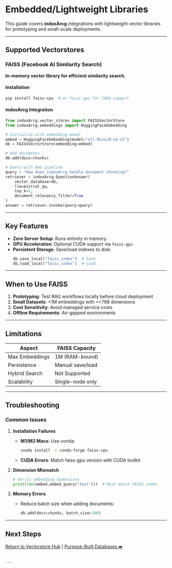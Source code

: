 # Embedded/Lightweight Libraries

This guide covers **indoxArcg** integrations with lightweight vector libraries for prototyping and small-scale deployments.

---

## Supported Vectorstores

### FAISS (Facebook AI Similarity Search)

**In-memory vector library for efficient similarity search.**

#### Installation

```bash
pip install faiss-cpu  # or faiss-gpu for CUDA support
```

#### indoxArcg Integration

```python
from indoxArcg.vector_stores import FAISSVectorStore
from indoxArcg.embeddings import HuggingFaceEmbedding

# Initialize with embedding model
embed = HuggingFaceEmbedding(model="all-MiniLM-L6-v2")
db = FAISSVectorStore(embedding=embed)

# Add documents
db.add(docs=chunks)

# Query with RAG pipeline
query = "How does indoxArcg handle document chunking?"
retriever = indoxArcg.QuestionAnswer(
    vector_database=db,
    llm=mistral_qa,
    top_k=5,
    document_relevancy_filter=True
)
answer = retriever.invoke(query=query)
```

---

## Key Features

- **Zero Server Setup**: Runs entirely in memory
- **GPU Acceleration**: Optional CUDA support via `faiss-gpu`
- **Persistent Storage**: Save/load indexes to disk:
  ```python
  db.save_local("faiss_index")  # Save
  db.load_local("faiss_index")  # Load
  ```

---

## When to Use FAISS

1. **Prototyping**: Test RAG workflows locally before cloud deployment
2. **Small Datasets**: &lt;1M embeddings with &lt;=768 dimensions
3. **Cost Sensitivity**: Avoid managed service costs
4. **Offline Requirements**: Air-gapped environments

---

## Limitations

| Aspect         | FAISS Capacity   |
| -------------- | ---------------- |
| Max Embeddings | 1M (RAM-bound)   |
| Persistence    | Manual save/load |
| Hybrid Search  | Not Supported    |
| Scalability    | Single-node only |

---

## Troubleshooting

### Common Issues

1. **Installation Failures**

   - **M1/M2 Macs**: Use conda:
     ```bash
     conda install -c conda-forge faiss-cpu
     ```
   - **CUDA Errors**: Match faiss-gpu version with CUDA toolkit

2. **Dimension Mismatch**

   ```python
   # Verify embedding dimensions
   print(len(embed.embed_query("test")))  # Must match FAISS index
   ```

3. **Memory Errors**
   - Reduce batch size when adding documents:
     ```python
     db.add(docs=chunks, batch_size=100)
     ```

---

## Next Steps

[Return to Vectorstore Hub](index.md) | [Purpose-Built Databases ➡️](purpose-built-vector-databases.md)

```

---
```
